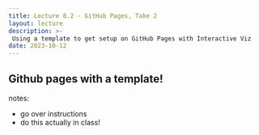 ```yaml
---
title: Lecture 8.2 - GitHub Pages, Take 2
layout: lecture
description: >-
 Using a template to get setup on GitHub Pages with Interactive Viz
date: 2023-10-12
---
```


## Github pages with a template!

notes:
 * go over instructions
 * do this actually in class!
